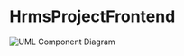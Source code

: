 # HrmsProjectFrontend

![UML Component Diagram](https://user-images.githubusercontent.com/83227922/121939386-a6d7b200-cd55-11eb-9d1e-66028da2a985.jpg)

